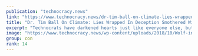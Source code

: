```yaml
---
publication: "technocracy.news"
link: "https://www.technocracy.news/dr-tim-ball-on-climate-lies-wrapped-in-deception-smothered-with-delusion/"
title: "Dr. Tim Ball On Climate: Lies Wrapped In Deception Smothered With Delusion"
excerpt: "Technocrats have darkened hearts just like everyone else, but they soon discovered how to use the mantra of 'science' to trick and deceive. In similar fashion of the 1970s Chiffon Margarine ad, 'It's "
image: "https://www.technocracy.news/wp-content/uploads/2018/10/Wolf-in-Sheeps-Clothing.jpg"
group: con
rank: 14
---
```

